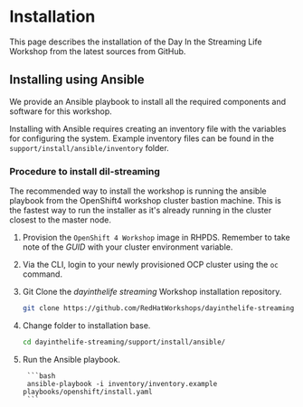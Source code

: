 # Installation

This page describes the installation of the Day In the Streaming Life Workshop from the latest sources from GitHub.

## Installing using Ansible

We provide an Ansible playbook to install all the required components and software for this workshop.

Installing with Ansible requires creating an inventory file with the variables for configuring the system. Example inventory files can be found in the `support/install/ansible/inventory` folder.

### Procedure to install dil-streaming

The recommended way to install the workshop is running the ansible playbook from the OpenShift4 workshop cluster bastion machine. This is the fastest way to run the installer as it's already running in the cluster closest to the master node.

1. Provision the `OpenShift 4 Workshop` image in RHPDS.  Remember to take note of the *GUID* with your cluster environment variable.

1. Via the CLI, login to your newly provisioned OCP cluster using the `oc` command.

1. Git Clone the *dayinthelife streaming* Workshop installation repository.

    ```bash
    git clone https://github.com/RedHatWorkshops/dayinthelife-streaming.git
    ```
1. Change folder to installation base.

    ```bash
    cd dayinthelife-streaming/support/install/ansible/
    ```

1. Run the Ansible playbook.

        ```bash
        ansible-playbook -i inventory/inventory.example playbooks/openshift/install.yaml
        ```

<!-- ## Pre-requisites

You will need a Red Hat Management Integration cluster (a.k.a. Integreatly/i8) to install this workshop on. You can order a vanilla provisioning from the Red Hat Product Demo System (RHPDS) following this [instructions](https://docs.google.com/document/d/1lSb481fCiec0aTlJAw8cRLn_AiQjNgbCZsqq6wWfdWE/edit). For this workshop there is no need to setup the Github Integration.

To install the Open Banking Workshop, you need to have a host machine with the latest stable release version of the OpenShift client tools. RHPDS provides a bastion machine to do this, we STRONGLY recommend to use that machine.

You'll want to know how to [fork](https://help.github.com/articles/fork-a-repo/) and [clone](https://help.github.com/articles/cloning-a-repository/) a Git repository, and how to [check out a branch](https://git-scm.com/docs/git-checkout#git-checkout-emgitcheckoutemltbranchgt).

The Open Banking Workshop can be installed using automated Ansible playbooks or following manual steps.

## Installing using Ansible

We provide an Ansible playbook to install all the required components and software for this workshop.

Installing with Ansible requires creating an inventory file with the variables for configuring the system. Example inventory files can be found in the `support/install/ansible/inventory` folder.

### Procedure to install Integr8ly

The recommended way to install the workshop is running the ansible playbook from the Integreatly cluster bastion machine. This is the fastest way to run the installer as it's already running in the cluster closest to the master node.

1. Login to the bastion machine following the email instructions.

    ```bash
    ssh -i /path/to/ocp_workshop.pem ec2-user@bastion.GUID.openshiftworkshop.com
    ```

    Remember to update the *GUID* with your cluster environment variable and replace the path to the downloaded PEM file.

1. Git Clone the Open Banking Workshop installation repository.

    ```bash
    git clone https://github.com/jbossdemocentral/openbanking-workshop.git
    ```

1. Change folder to installation base.

    ```bash
    cd openbanking-workshop/support/install/ansible/
    ```

1. Edit the inventory with the correct environment hostnames according to your environment *GUID*.

    ```bash
    vi inventory/integreatly.example
    ```

1. Replace `master1.GUID.internal` under `[master]` where *GUID* is your environment identifier. Replace the `ocp_domain` and the `ocp_apps_domain` with your environment *GUID*. Also make sure the `userno` aligns with the number of users you provisioned originally in the Integreatly workshop.

    ```yaml
    ...

    [master]
    master1.GUID.internal      <---------
    ...

    [workshop:vars]
    sso_project=sso
    gogs_project=gogs
    microcks_project=microcks
    apicurio_project=apicurio
    namespace=threescale
    backend_project=international
    configure_only=false
    ocp_domain=GUID.openshiftworkshop.com      <---------
    ocp_apps_domain=apps.GUID.openshiftworkshop.com      <---------
    usersno=101      <---------
    che=false

    ...

    ```

1. Become super user running the following command.

    ```bash
    sudo su
    ```

1. Run the Ansible playbook.

    ```bash
    ansible-playbook -i inventory/integreatly.example playbooks/openshift/integreatly-install.yml
    ```

It will a take a couple of minutes to install the Open Banking environment.

When installation is over, you can point the attendants to the Solution Explorer web page where they can start working on the walkthroughs

```bash
https://tutorial-web-app-webapp.apps.GUID.openshiftworkshop.com/
```

Don't forget to replace *GUID* with your environment value. -->
